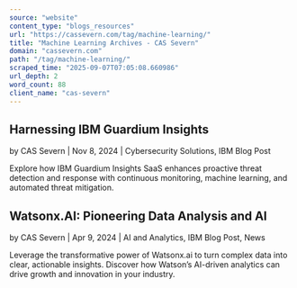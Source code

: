 ```yaml
---
source: "website"
content_type: "blogs_resources"
url: "https://cassevern.com/tag/machine-learning/"
title: "Machine Learning Archives - CAS Severn"
domain: "cassevern.com"
path: "/tag/machine-learning/"
scraped_time: "2025-09-07T07:05:08.660986"
url_depth: 2
word_count: 88
client_name: "cas-severn"
---
```


## Harnessing IBM Guardium Insights

by CAS Severn | Nov 8, 2024 | Cybersecurity Solutions, IBM Blog Post

Explore how IBM Guardium Insights SaaS enhances proactive threat detection and response with continuous monitoring, machine learning, and automated threat mitigation.

## Watsonx.AI: Pioneering Data Analysis and AI

by CAS Severn | Apr 9, 2024 | AI and Analytics, IBM Blog Post, News

Leverage the transformative power of Watsonx.ai to turn complex data into clear, actionable insights. Discover how Watson’s AI-driven analytics can drive growth and innovation in your industry.